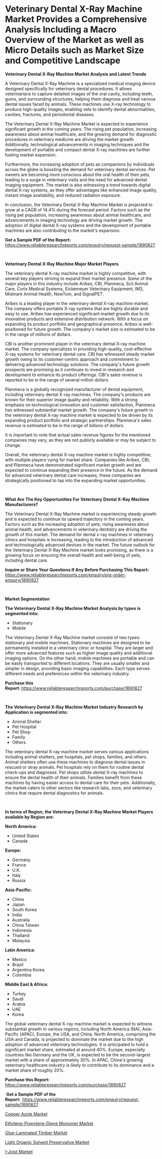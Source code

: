 <p><h1>Veterinary Dental X-Ray Machine Market Provides a Comprehensive Analysis Including a Macro Overview of the Market as well as Micro Details such as Market Size and Competitive Landscape</h1></p><p><strong>Veterinary Dental X-Ray Machine Market Analysis and Latest Trends</strong></p>
<p><p>A Veterinary Dental X-Ray Machine is a specialized medical imaging device designed specifically for veterinary dental procedures. It allows veterinarians to capture detailed images of the oral cavity, including teeth, gums, and surrounding structures, helping them diagnose and treat various dental issues faced by animals. These machines use X-ray technology to produce high-quality images, enabling vets to identify dental abnormalities, cavities, fractures, and periodontal diseases.</p><p>The Veterinary Dental X-Ray Machine Market is expected to experience significant growth in the coming years. The rising pet population, increasing awareness about animal healthcare, and the growing demand for diagnostic procedures in veterinary medicine are driving the market growth. Additionally, technological advancements in imaging techniques and the development of portable and compact dental X-ray machines are further fueling market expansion.</p><p>Furthermore, the increasing adoption of pets as companions by individuals across the globe is boosting the demand for veterinary dental services. Pet owners are becoming more conscious about the oral health of their pets, leading to a surge in veterinary visits and the need for advanced dental imaging equipment. The market is also witnessing a trend towards digital dental X-ray systems, as they offer advantages like enhanced image quality, instant image availability, and reduced radiation exposure.</p><p>In conclusion, the Veterinary Dental X-Ray Machine Market is projected to grow at a CAGR of 14.4% during the forecast period. Factors such as the rising pet population, increasing awareness about animal healthcare, and advancements in imaging technology are driving market growth. The adoption of digital dental X-ray systems and the development of portable machines are also contributing to the market's expansion.</p></p>
<p><strong>Get a Sample PDF of the Report:&nbsp;</strong> <a href="https://www.reliableresearchreports.com/enquiry/request-sample/1890827">https://www.reliableresearchreports.com/enquiry/request-sample/1890827</a></p>
<p>&nbsp;</p>
<p><strong>Veterinary Dental X-Ray Machine Major Market Players</strong></p>
<p><p>The veterinary dental X-ray machine market is highly competitive, with several key players striving to expand their market presence. Some of the major players in this industry include Aribex, CBI, Planmeca, Scil Animal Care, Corix Medical Systems, Eickemeyer Veterinary Equipment, IM3, Midmark Animal Health, NewTom, and SignalPET.</p><p>Aribex is a leading player in the veterinary dental X-ray machine market. The company offers portable X-ray systems that are highly durable and easy to use. Aribex has experienced significant market growth due to its innovative products and extensive distribution network. With a focus on expanding its product portfolio and geographical presence, Aribex is well-positioned for future growth. The company's market size is estimated to be in the range of millions of dollars.</p><p>CBI is another prominent player in the veterinary dental X-ray machine market. The company specializes in providing high-quality, cost-effective X-ray systems for veterinary dental care. CBI has witnessed steady market growth owing to its customer-centric approach and commitment to delivering advanced technology solutions. The company's future growth prospects are promising as it continues to invest in research and development to enhance its product offerings. CBI's sales revenue is reported to be in the range of several million dollars.</p><p>Planmeca is a globally recognized manufacturer of dental equipment, including veterinary dental X-ray machines. The company's products are known for their superior image quality and reliability. With a strong emphasis on technological innovation and customer satisfaction, Planmeca has witnessed substantial market growth. The company's future growth in the veterinary dental X-ray machine market is expected to be driven by its expanding product portfolio and strategic partnerships. Planmeca's sales revenue is estimated to be in the range of billions of dollars.</p><p>It is important to note that actual sales revenue figures for the mentioned companies may vary, as they are not publicly available or may be subject to change.</p><p>Overall, the veterinary dental X-ray machine market is highly competitive, with multiple players vying for market share. Companies like Aribex, CBI, and Planmeca have demonstrated significant market growth and are expected to continue expanding their presence in the future. As the demand for advanced veterinary dental care increases, these companies are strategically positioned to tap into the expanding market opportunities.</p></p>
<p>&nbsp;</p>
<p><strong>What Are The Key Opportunities For Veterinary Dental X-Ray Machine Manufacturers?</strong></p>
<p><p>The Veterinary Dental X-Ray Machine market is experiencing steady growth and is expected to continue its upward trajectory in the coming years. Factors such as the increasing adoption of pets, rising awareness about animal health, and advancements in veterinary dentistry are driving the growth of this market. The demand for dental x-ray machines in veterinary clinics and hospitals is increasing, leading to the introduction of advanced and technologically advanced devices in the market. The future outlook for the Veterinary Dental X-Ray Machine market looks promising, as there is a growing focus on ensuring the overall health and well-being of pets, including dental care.</p></p>
<p><strong>Inquire or Share Your Questions If Any Before Purchasing This Report:</strong> <a href="https://www.reliableresearchreports.com/enquiry/pre-order-enquiry/1890827">https://www.reliableresearchreports.com/enquiry/pre-order-enquiry/1890827</a></p>
<p>&nbsp;</p>
<p><strong>Market Segmentation</strong></p>
<p><strong>The Veterinary Dental X-Ray Machine Market Analysis by types is segmented into:</strong></p>
<p><ul><li>Stationary</li><li>Mobile</li></ul></p>
<p><p>The Veterinary Dental X-Ray Machine market consists of two types: stationary and mobile machines. Stationary machines are designed to be permanently installed in a veterinary clinic or hospital. They are larger and offer more advanced features such as higher image quality and additional imaging options. On the other hand, mobile machines are portable and can be easily transported to different locations. They are usually smaller and simpler in design, providing basic imaging capabilities. Each type serves different needs and preferences within the veterinary industry.</p></p>
<p><strong>Purchase this Report:&nbsp;</strong><a href="https://www.reliableresearchreports.com/purchase/1890827">https://www.reliableresearchreports.com/purchase/1890827</a></p>
<p>&nbsp;</p>
<p><strong>The Veterinary Dental X-Ray Machine Market Industry Research by Application is segmented into:</strong></p>
<p><ul><li>Animal Shelter</li><li>Pet Hospital</li><li>Pet Shop</li><li>Family</li><li>Others</li></ul></p>
<p><p>The veterinary dental X-ray machine market serves various applications including animal shelters, pet hospitals, pet shops, families, and others. Animal shelters often use these machines to diagnose dental issues in rescued or stray animals. Pet hospitals rely on them for routine dental check-ups and diagnoses. Pet shops utilize dental X-ray machines to ensure the dental health of their animals. Families benefit from these machines by having easier access to dental care for their pets. Additionally, the market caters to other sectors like research labs, zoos, and veterinary clinics that require dental diagnostics for animals.</p></p>
<p>&nbsp;</p>
<p><strong>In terms of Region, the Veterinary Dental X-Ray Machine Market Players available by Region are:</strong></p>
<p>
    <p> <strong> North America: </strong>
        <ul>
            <li>United States</li>
            <li>Canada</li>
        </ul>
        </p> 
    <p> <strong> Europe: </strong>
        <ul>
            <li>Germany</li>
            <li>France</li>
            <li>U.K.</li>
            <li>Italy</li>
            <li>Russia</li>
        </ul>
        </p> 
    <p> <strong> Asia-Pacific: </strong>
        <ul>
            <li>China</li>
            <li>Japan</li>
            <li>South Korea</li>
            <li>India</li>
            <li>Australia</li>
            <li>China Taiwan</li>
            <li>Indonesia</li>
            <li>Thailand</li>
            <li>Malaysia</li>
        </ul>
        </p> 
    <p> <strong> Latin America: </strong>
        <ul>
            <li>Mexico</li>
            <li>Brazil</li>
            <li>Argentina Korea</li>
            <li>Colombia</li>
        </ul>
        </p> 
    <p> <strong> Middle East & Africa: </strong>
        <ul>
            <li>Turkey</li>
            <li>Saudi</li>
            <li>Arabia</li>
            <li>UAE</li>
            <li>Korea</li>
        </ul>
    </p>
    </p>
<p><p>The global veterinary dental X-ray machine market is expected to witness substantial growth in various regions, including North America (NA), Asia-Pacific (APAC), Europe, the USA, and China. North America, comprising the USA and Canada, is projected to dominate the market due to the high adoption of advanced veterinary technologies. It is anticipated to hold a significant market share, estimated at around 40%. Europe, especially countries like Germany and the UK, is expected to be the second-largest market with a share of approximately 30%. In APAC, China's growing veterinary healthcare industry is likely to contribute to its dominance and a market share of roughly 20%.</p></p>
<p><strong>Purchase this Report: </strong><a href="https://www.reliableresearchreports.com/purchase/1890827">https://www.reliableresearchreports.com/purchase/1890827</a></p>
<p>&nbsp;<strong>Get a Sample PDF of the Report:&nbsp;&nbsp;</strong><a href="https://www.reliableresearchreports.com/enquiry/request-sample/1890827">https://www.reliableresearchreports.com/enquiry/request-sample/1890827</a></p>
<p><strong></strong></p>
<p><p><a href="https://medium.com/p/369142fab609/edit">Copper Azole Market</a></p><p><a href="https://medium.com/p/a75b4724093c/edit">Ethylene-Propylene-Diene Monomer Market</a></p><p><a href="https://medium.com/p/8930c30c3548/edit">Glue-Laminated Timber Market</a></p><p><a href="https://medium.com/p/fe2a42c8b1e7/edit">Light Organic Solvent Preservative Market</a></p><p><a href="https://medium.com/p/b236fbc3daa3/edit">I-Joist Market</a></p></p>